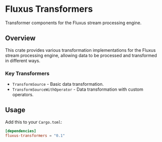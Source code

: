# Fluxus Transformers

Transformer components for the Fluxus stream processing engine.

## Overview

This crate provides various transformation implementations for the Fluxus stream processing engine, allowing data to be processed and transformed in different ways.

### Key Transformers
- `TransformSource` - Basic data transformation.
- `TransformSourceWithOperator` - Data transformation with custom operators.

## Usage

Add this to your `Cargo.toml`:

```toml
[dependencies]
fluxus-transformers = "0.1"
```